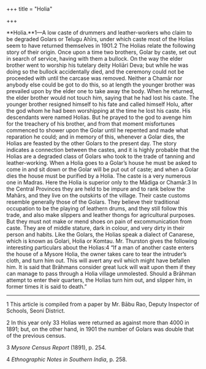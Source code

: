 +++
title = "Holia"

+++

**Holia.**1—A low caste of drummers and leather-workers who claim to be degraded Golars or Telugu Ahīrs, under which caste most of the Holias seem to have returned themselves in 1901.2 The Holias relate the following story of their origin. Once upon a time two brothers, Golar by caste, set out in search of service, having with them a bullock. On the way the elder brother went to worship his tutelary deity Holiāri Deva; but while he was doing so the bullock accidentally died, and the ceremony could not be proceeded with until the carcase was removed. Neither a Chamār nor anybody else could be got to do this, so at length the younger brother was prevailed upon by the elder one to take away the body. When he returned, the elder brother would not touch him, saying that he had lost his caste. The younger brother resigned himself to his fate and called himself Holu, after the god whom he had been worshipping at the time he lost his caste. His descendants were named Holias. But he prayed to the god to avenge him for the treachery of his brother, and from that moment misfortunes commenced to shower upon the Golar until he repented and made what reparation he could; and in memory of this, whenever a Golar dies, the Holias are feasted by the other Golars to the present day. The story indicates a connection between the castes, and it is highly probable that the Holias are a degraded class of Golars who took to the trade of tanning and leather-working. When a Holia goes to a Golar’s house he must be asked to come in and sit down or the Golar will be put out of caste; and when a Golar dies the house must be purified by a Holia. The caste is a very numerous one in Madras. Here the Holia is superior only to the Mādiga or Chamār.3 In the Central Provinces they are held to be impure and to rank below the Mahārs, and they live on the outskirts of the village. Their caste customs resemble generally those of the Golars. They believe their traditional occupation to be the playing of leathern drums, and they still follow this trade, and also make slippers and leather thongs for agricultural purposes. But they must not make or mend shoes on pain of excommunication from caste. They are of middle stature, dark in colour, and very dirty in their person and habits. Like the Golars, the Holias speak a dialect of Canarese, which is known as Golari, Holia or Komtau. Mr. Thurston gives the following interesting particulars about the Holias:4 “If a man of another caste enters the house of a Mysore Holia, the owner takes care to tear the intruder’s cloth, and turn him out. This will avert any evil which might have befallen him. It is said that Brāhmans consider great luck will wait upon them if they can manage to pass through a Holia village unmolested. Should a Brāhman attempt to enter their quarters, the Holias turn him out, and slipper him, in former times it is said to death.”

___________________

1 This article is compiled from a paper by Mr. Bābu Rao, Deputy Inspector of Schools, Seoni District.

2 In this year only 33 Holias were returned as against more than 4000 in 1891; but, on the other hand, in 1901 the number of Golars was double that of the previous census.

3 *Mysore Census Report* \(1891\), p. 254.

4 *Ethnographic Notes in Southern India*, p. 258.

